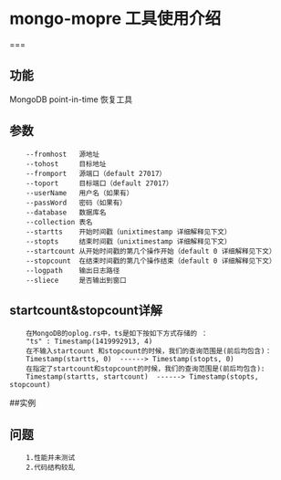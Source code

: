 # mongo-mopre 工具使用介绍
===


## 功能
 MongoDB point-in-time 恢复工具

## 参数
		--fromhost   源地址
		--tohost     目标地址
		--fromport   源端口（default 27017）
		--toport     目标端口（default 27017）
		--userName   用户名（如果有）
		--passWord   密码（如果有）
		--database   数据库名
		--collection 表名 
		--startts    开始时间戳（unixtimestamp 详细解释见下文） 
		--stopts     结束时间戳（unixtimestamp 详细解释见下文） 
		--startcount 从开始时间戳的第几个操作开始（default 0 详细解释见下文）
		--stopcount  在结束时间戳的第几个操作结束（default 0 详细解释见下文）
		--logpath    输出日志路径
		--sliece     是否输出到窗口 


## startcount&stopcount详解
		在MongoDB的oplog.rs中，ts是如下按如下方式存储的 ：
		"ts" : Timestamp(1419992913, 4)
		在不输入startcount 和stopcount的时候，我们的查询范围是(前后均包含)：
		Timestamp(startts, 0)  ------> Timestamp(stopts, 0)
		在指定了startcount和stopcount的时候，我们的查询范围是(前后均包含):
		Timestamp(startts, startcount)  ------> Timestamp(stopts, stopcount)




##实例





## 问题
		1.性能并未测试
		2.代码结构较乱 
